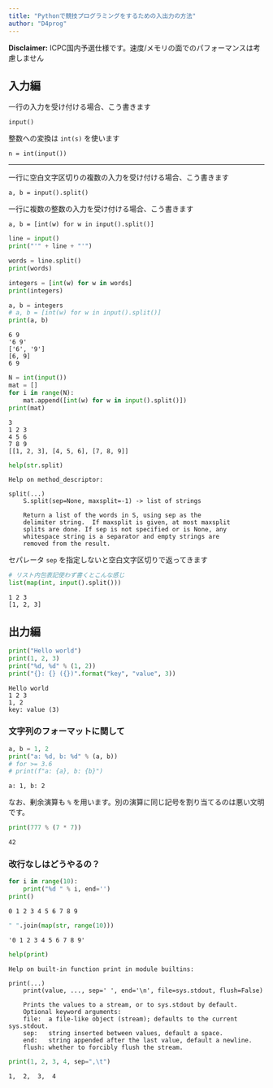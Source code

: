 ```yaml
---
title: "Pythonで競技プログラミングをするための入出力の方法"
author: "D4prog"
---
```



**Disclaimer:** ICPC国内予選仕様です。速度/メモリの面でのパフォーマンスは考慮しません



## 入力編

一行の入力を受け付ける場合、こう書きます
```
input()
```
整数への変換は `int(s)` を使います
```
n = int(input())
```

<hr />

一行に空白文字区切りの複数の入力を受け付ける場合、こう書きます
```
a, b = input().split()
```

一行に複数の整数の入力を受け付ける場合、こう書きます
```
a, b = [int(w) for w in input().split()]
```


```python
line = input()
print("'" + line + "'")

words = line.split()
print(words)

integers = [int(w) for w in words]
print(integers)

a, b = integers
# a, b = [int(w) for w in input().split()]
print(a, b)
```

    6 9
    '6 9'
    ['6', '9']
    [6, 9]
    6 9



```python
N = int(input())
mat = []
for i in range(N):
    mat.append([int(w) for w in input().split()])
print(mat)
```

    3
    1 2 3
    4 5 6
    7 8 9
    [[1, 2, 3], [4, 5, 6], [7, 8, 9]]



```python
help(str.split)
```

    Help on method_descriptor:
    
    split(...)
        S.split(sep=None, maxsplit=-1) -> list of strings
        
        Return a list of the words in S, using sep as the
        delimiter string.  If maxsplit is given, at most maxsplit
        splits are done. If sep is not specified or is None, any
        whitespace string is a separator and empty strings are
        removed from the result.
    


セパレータ `sep` を指定しないと空白文字区切りで返ってきます


```python
# リスト内包表記使わず書くとこんな感じ
list(map(int, input().split()))
```

    1 2 3
    [1, 2, 3]



## 出力編


```python
print("Hello world")
print(1, 2, 3)
print("%d, %d" % (1, 2))
print("{}: {} ({})".format("key", "value", 3))
```

    Hello world
    1 2 3
    1, 2
    key: value (3)


### 文字列のフォーマットに関して


```python
a, b = 1, 2
print("a: %d, b: %d" % (a, b))
# for >= 3.6
# print(f"a: {a}, b: {b}")
```

    a: 1, b: 2


なお、剰余演算も `%` を用います。別の演算に同じ記号を割り当てるのは悪い文明です。


```python
print(777 % (7 * 7))
```

    42


### 改行なしはどうやるの？


```python
for i in range(10):
    print("%d " % i, end='')
print()
```

    0 1 2 3 4 5 6 7 8 9 



```python
" ".join(map(str, range(10)))
```




    '0 1 2 3 4 5 6 7 8 9'




```python
help(print)
```

    Help on built-in function print in module builtins:
    
    print(...)
        print(value, ..., sep=' ', end='\n', file=sys.stdout, flush=False)
        
        Prints the values to a stream, or to sys.stdout by default.
        Optional keyword arguments:
        file:  a file-like object (stream); defaults to the current sys.stdout.
        sep:   string inserted between values, default a space.
        end:   string appended after the last value, default a newline.
        flush: whether to forcibly flush the stream.
    



```python
print(1, 2, 3, 4, sep=",\t")
```

    1,	2,	3,	4



